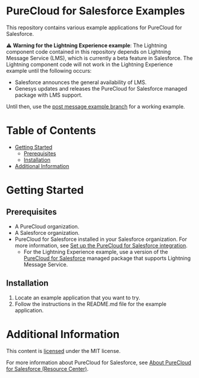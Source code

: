# PureCloud for Salesforce Examples
This repository contains various example applications for PureCloud for Salesforce.

:warning: **Warning for the Lightning Experience example**:
The Lightning component code contained in this repository depends on Lightning Message Service (LMS), which is currently a beta feature in Salesforce. The Lightning component code will not work in the Lightning Experience example until the following occurs:
 
* Salesforce announces the general availability of LMS.
* Genesys updates and releases the PureCloud for Salesforce managed package with LMS support.
 
Until then, use the [post message example branch]( https://github.com/MyPureCloud/purecloud-for-salesforce-examples/tree/post-message-example/src/Lightning%20Experience/events-in-salesforce) for a working example.

# Table of Contents

* [Getting Started](#getting-started)
  * [Prerequisites](#prerequisites)
  * [Installation](#installation)
* [Additional Information](#additional-information)

# Getting Started

## Prerequisites

* A PureCloud organization.
* A Salesforce organization.
* PureCloud for Salesforce installed in your Salesforce organization.
  For more information, see [Set up the PureCloud for Salesforce integration](https://help.mypurecloud.com/?p=39326).
  * For the Lightning Experience example, use a version of the [PureCloud for Salesforce](https://appexchange.salesforce.com/appxListingDetail?listingId=a0N30000000pvMdEAI) managed package that supports Lightning Message Service.

## Installation

1. Locate an example application that you want to try.
3. Follow the instructions in the README.md file for the example application.

# Additional Information

This content is [licensed](LICENSE) under the MIT license.

For more information about PureCloud for Salesforce, see [About PureCloud for Salesforce (Resource Center)](https://help.mypurecloud.com/?p=65221).
